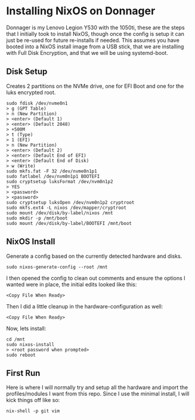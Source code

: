 # Installing NixOS on Donnager

Donnager is my Lenovo Legion Y530 with the 1050ti, these are the steps that I initially took to install NixOS, though once the config is setup it can just be re-used for future re-installs if needed. This assumes you have booted into a NixOS install image from a USB stick, that we are installing with Full Disk Encryption, and that we will be using systemd-boot. 

## Disk Setup

Creates 2 partitions on the NVMe drive, one for EFI Boot and one for the luks encrypted root. 

```
sudo fdisk /dev/nvme0n1
> g (GPT Table)
> n (New Partition)
> <enter> (Default 1)
> <enter> (Default 2048)
> +500M
> t (Type)
> 1 (EFI)
> n (New Partition)
> <enter> (Default 2)
> <enter> (Default End of EFI)
> <enter> (Default End of Disk)
> w (Write)
sudo mkfs.fat -F 32 /dev/nvme0n1p1
sudo fatlabel /dev/nvm0n1p1 BOOTEFI
sudo cryptsetup luksFormat /dev/nvm0n1p2
> YES
> <password>
> <password>
sudo cryptsetup luksOpen /dev/nvm0n1p2 cryptroot
sudo mkfs.ext4 -L nixos /dev/mapper/cryptroot
sudo mount /dev/disk/by-label/nixos /mnt
sudo mkdir -p /mnt/boot
sudo mount /dev/disk/by-label/BOOTEFI /mnt/boot
```

## NixOS Install

Generate a config based on the currently detected hardware and disks. 

```
sudo nixos-generate-config --root /mnt
```

I then opened the config to clean out comments and ensure the options I wanted were in place, the initial edits looked like this: 

```
<Copy File When Ready>
```

Then I did a little cleanup in the hardware-configuration as well: 

```
<Copy File When Ready>
```

Now, lets install: 

```
cd /mnt
sudo nixos-install
> <root password when prompted>
sudo reboot
```

## First Run

Here is where I will normally try and setup all the hardware and import the profiles/modules I want from this repo. Since I use the minimal install, I will kick things off like so: 

```
nix-shell -p git vim
```